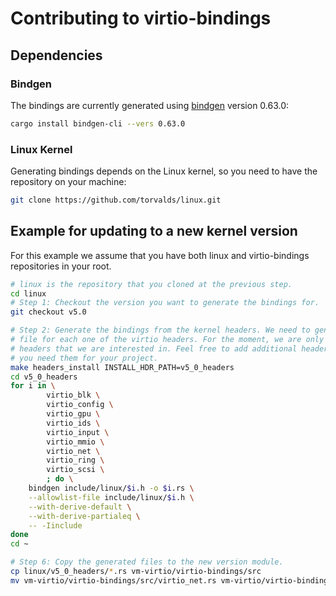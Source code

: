 # Contributing to virtio-bindings

## Dependencies

### Bindgen
The bindings are currently generated using
[bindgen](https://rust-lang.github.io/rust-bindgen/) version 0.63.0:
```bash
cargo install bindgen-cli --vers 0.63.0
```

### Linux Kernel
Generating bindings depends on the Linux kernel, so you need to have the
repository on your machine:

```bash
git clone https://github.com/torvalds/linux.git
```

## Example for updating to a new kernel version

For this example we assume that you have both linux and virtio-bindings
repositories in your root.

```bash
# linux is the repository that you cloned at the previous step.
cd linux
# Step 1: Checkout the version you want to generate the bindings for.
git checkout v5.0

# Step 2: Generate the bindings from the kernel headers. We need to generate a
# file for each one of the virtio headers. For the moment, we are only picking
# headers that we are interested in. Feel free to add additional header files if
# you need them for your project.
make headers_install INSTALL_HDR_PATH=v5_0_headers
cd v5_0_headers
for i in \
        virtio_blk \
        virtio_config \
        virtio_gpu \
        virtio_ids \
        virtio_input \
        virtio_mmio \
        virtio_net \
        virtio_ring \
        virtio_scsi \
        ; do \
    bindgen include/linux/$i.h -o $i.rs \
    --allowlist-file include/linux/$i.h \
    --with-derive-default \
    --with-derive-partialeq \
    -- -Iinclude
done
cd ~

# Step 6: Copy the generated files to the new version module.
cp linux/v5_0_headers/*.rs vm-virtio/virtio-bindings/src
mv vm-virtio/virtio-bindings/src/virtio_net.rs vm-virtio/virtio-bindings/src/virtio_net/generated.rs
```
